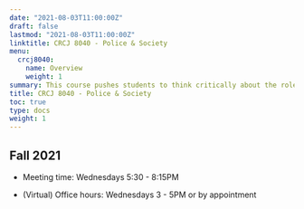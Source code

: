 ```yaml
---
date: "2021-08-03T11:00:00Z"
draft: false
lastmod: "2021-08-03T11:00:00Z"
linktitle: CRCJ 8040 - Police & Society
menu:
  crcj8040:
    name: Overview
    weight: 1
summary: This course pushes students to think critically about the role of policing in U.S. society.
title: CRCJ 8040 - Police & Society
toc: true
type: docs
weight: 1
---
```


## Fall 2021

* Meeting time: Wednesdays 5:30 - 8:15PM

* (Virtual) Office hours: Wednesdays 3 - 5PM or by appointment